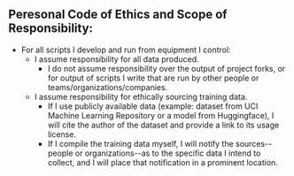 <!--
**JayDeezus/JayDeezus** is a ✨ _special_ ✨ repository because its `README.md` (this file) appears on your GitHub profile.

Here are some ideas to get you started:

- 🔭 I’m currently working on ...
- 🌱 I’m currently learning ...
- 👯 I’m looking to collaborate on ...
- 🤔 I’m looking for help with ...
- 💬 Ask me about ...
- 📫 How to reach me: ...
- 😄 Pronouns: ...
- ⚡ Fun fact: ...
-->

Peresonal Code of Ethics and Scope of Responsibility:
-----------------------------------------------------
* For all scripts I develop and run from equipment I control:
  * I assume responsibility for all data produced.
    - I do not assume responsibility over the output of project forks, or for output of scripts I write that are run by other people or teams/organizations/companies.
  * I assume responsibility for ethically sourcing training data.
    * If I use publicly available data (example: dataset from UCI Machine Learning Repository or a model from Huggingface), I will cite the author of the dataset and provide a link to its usage license.
    * If I compile the training data myself, I will notify the sources--people or organizations--as to the specific data I intend to collect, and I will place that notification in a prominent location.

